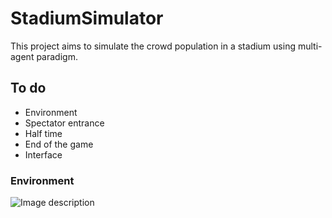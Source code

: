 # StadiumSimulator

This project aims to simulate the crowd population in a stadium using multi-agent paradigm.

## To do
- Environment
- Spectator entrance
- Half time
- End of the game
- Interface

### Environment

![Image description]("Images/stadium.png")
